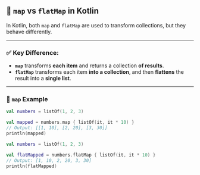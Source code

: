 ## 🔄 `map` vs `flatMap` in Kotlin

In Kotlin, both `map` and `flatMap` are used to transform collections, but they behave differently.

---

### ✅ Key Difference:
- **`map`** transforms **each item** and returns a collection **of results**.
- **`flatMap`** transforms each item **into a collection**, and then **flattens** the result into a **single list**.

---

### 🔹 `map` Example

```kotlin
val numbers = listOf(1, 2, 3)

val mapped = numbers.map { listOf(it, it * 10) }
// Output: [[1, 10], [2, 20], [3, 30]]
println(mapped)

val numbers = listOf(1, 2, 3)

val flatMapped = numbers.flatMap { listOf(it, it * 10) }
// Output: [1, 10, 2, 20, 3, 30]
println(flatMapped)
